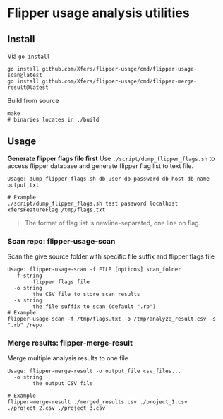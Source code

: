 # Flipper usage analysis utilities

## Install
Via `go install`

```
go install github.com/Xfers/flipper-usage/cmd/flipper-usage-scan@latest
go install github.com/Xfers/flipper-usage/cmd/flipper-merge-result@latest
```

Build from source
```
make
# binaries locates in ./build
```

## Usage
**Generate flipper flags file first**
Use `./script/dump_flipper_flags.sh` to access flipper database and generate flipper flag list to text file.
```
Usage: dump_flipper_flags.sh db_user db_password db_host db_name output.txt

# Example
./script/dump_flipper_flags.sh test password localhost xfersFeatureFlag /tmp/flags.txt
```
> The format of flag list is newline-separated, one line on flag.

### Scan repo: flipper-usage-scan
Scan the give source folder with specific file suffix and flipper flags file
```
Usage: flipper-usage-scan -f FILE [options] scan_folder
  -f string
        flipper flags file
  -o string
        the CSV file to store scan results
  -s string
        the file suffix to scan (default ".rb")
# Example
flipper-usage-scan -f /tmp/flags.txt -o /tmp/analyze_result.csv -s ".rb" /repo
```

### Merge results: flipper-merge-result
Merge multiple analysis results to one file
```
Usage: flipper-merge-result -o output_file csv_files...
  -o string
        the output CSV file

# Example
flipper-merge-result ./merged_results.csv ./project_1.csv ./project_2.csv ./project_3.csv
```
